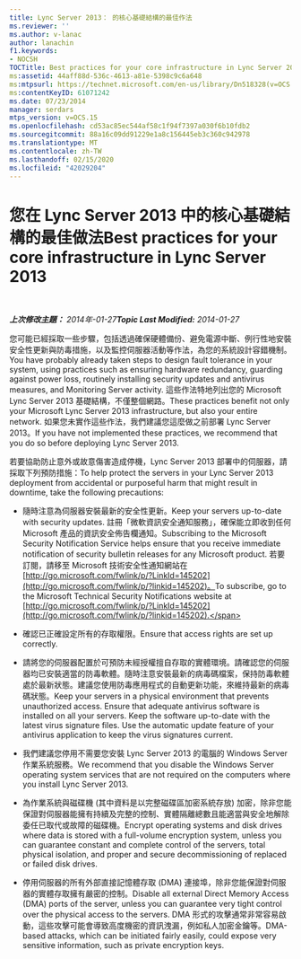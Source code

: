 ```yaml
---
title: Lync Server 2013： 的核心基礎結構的最佳作法
ms.reviewer: ''
ms.author: v-lanac
author: lanachin
f1.keywords:
- NOCSH
TOCTitle: Best practices for your core infrastructure in Lync Server 2013
ms:assetid: 44aff88d-536c-4613-a81e-5398c9c6a648
ms:mtpsurl: https://technet.microsoft.com/en-us/library/Dn518328(v=OCS.15)
ms:contentKeyID: 61071242
ms.date: 07/23/2014
manager: serdars
mtps_version: v=OCS.15
ms.openlocfilehash: cd53ac85ec544af58c1f94f7397a030f6b10fdb2
ms.sourcegitcommit: 88a16c09dd91229e1a8c156445eb3c360c942978
ms.translationtype: MT
ms.contentlocale: zh-TW
ms.lasthandoff: 02/15/2020
ms.locfileid: "42029204"
---
```

<div data-xmlns="http://www.w3.org/1999/xhtml">

<div class="topic" data-xmlns="http://www.w3.org/1999/xhtml" data-msxsl="urn:schemas-microsoft-com:xslt" data-cs="http://msdn.microsoft.com/">

<div data-asp="http://msdn2.microsoft.com/asp">

# <a name="best-practices-for-your-core-infrastructure-in-lync-server-2013"></a><span data-ttu-id="5dc92-102">您在 Lync Server 2013 中的核心基礎結構的最佳做法</span><span class="sxs-lookup"><span data-stu-id="5dc92-102">Best practices for your core infrastructure in Lync Server 2013</span></span>

</div>

<div id="mainSection">

<div id="mainBody">

<span> </span>

<span data-ttu-id="5dc92-103">_**上次修改主題：** 2014年-01-27_</span><span class="sxs-lookup"><span data-stu-id="5dc92-103">_**Topic Last Modified:** 2014-01-27_</span></span>

<span data-ttu-id="5dc92-104">您可能已經採取一些步驟，包括透過確保硬體備份、避免電源中斷、例行性地安裝安全性更新與防毒措施，以及監控伺服器活動等作法，為您的系統設計容錯機制。</span><span class="sxs-lookup"><span data-stu-id="5dc92-104">You have probably already taken steps to design fault tolerance in your system, using practices such as ensuring hardware redundancy, guarding against power loss, routinely installing security updates and antivirus measures, and Monitoring Server activity.</span></span> <span data-ttu-id="5dc92-105">這些作法特地列出您的 Microsoft Lync Server 2013 基礎結構，不僅整個網路。</span><span class="sxs-lookup"><span data-stu-id="5dc92-105">These practices benefit not only your Microsoft Lync Server 2013 infrastructure, but also your entire network.</span></span> <span data-ttu-id="5dc92-106">如果您未實作這些作法，我們建議您這麼做之前部署 Lync Server 2013。</span><span class="sxs-lookup"><span data-stu-id="5dc92-106">If you have not implemented these practices, we recommend that you do so before deploying Lync Server 2013.</span></span>

<span data-ttu-id="5dc92-107">若要協助防止意外或故意傷害造成停機，Lync Server 2013 部署中的伺服器，請採取下列預防措施：</span><span class="sxs-lookup"><span data-stu-id="5dc92-107">To help protect the servers in your Lync Server 2013 deployment from accidental or purposeful harm that might result in downtime, take the following precautions:</span></span>

  - <span data-ttu-id="5dc92-108">隨時注意為伺服器安裝最新的安全性更新。</span><span class="sxs-lookup"><span data-stu-id="5dc92-108">Keep your servers up-to-date with security updates.</span></span> <span data-ttu-id="5dc92-109">註冊「微軟資訊安全通知服務」，確保能立即收到任何 Microsoft 產品的資訊安全佈告欄通知。</span><span class="sxs-lookup"><span data-stu-id="5dc92-109">Subscribing to the Microsoft Security Notification Service helps ensure that you receive immediate notification of security bulletin releases for any Microsoft product.</span></span> <span data-ttu-id="5dc92-110">若要訂閱，請移至 Microsoft 技術安全性通知網站在[http://go.microsoft.com/fwlink/p/?LinkId=145202](http://go.microsoft.com/fwlink/p/?linkid=145202)。</span><span class="sxs-lookup"><span data-stu-id="5dc92-110">To subscribe, go to the Microsoft Technical Security Notifications website at [http://go.microsoft.com/fwlink/p/?LinkId=145202](http://go.microsoft.com/fwlink/p/?linkid=145202).</span></span>

  - <span data-ttu-id="5dc92-111">確認已正確設定所有的存取權限。</span><span class="sxs-lookup"><span data-stu-id="5dc92-111">Ensure that access rights are set up correctly.</span></span>

  - <span data-ttu-id="5dc92-p103">請將您的伺服器配置於可預防未經授權擅自存取的實體環境。請確認您的伺服器均已安裝適當的防毒軟體。隨時注意安裝最新的病毒碼檔案，保持防毒軟體處於最新狀態。建議您使用防毒應用程式的自動更新功能，來維持最新的病毒碼狀態。</span><span class="sxs-lookup"><span data-stu-id="5dc92-p103">Keep your servers in a physical environment that prevents unauthorized access. Ensure that adequate antivirus software is installed on all your servers. Keep the software up-to-date with the latest virus signature files. Use the automatic update feature of your antivirus application to keep the virus signatures current.</span></span>

  - <span data-ttu-id="5dc92-116">我們建議您停用不需要您安裝 Lync Server 2013 的電腦的 Windows Server 作業系統服務。</span><span class="sxs-lookup"><span data-stu-id="5dc92-116">We recommend that you disable the Windows Server operating system services that are not required on the computers where you install Lync Server 2013.</span></span>

  - <span data-ttu-id="5dc92-117">為作業系統與磁碟機 (其中資料是以完整磁碟區加密系統存放) 加密，除非您能保證對伺服器能擁有持續及完整的控制、實體隔離總數且能適當與安全地解除委任已取代或故障的磁碟機。</span><span class="sxs-lookup"><span data-stu-id="5dc92-117">Encrypt operating systems and disk drives where data is stored with a full-volume encryption system, unless you can guarantee constant and complete control of the servers, total physical isolation, and proper and secure decommissioning of replaced or failed disk drives.</span></span>

  - <span data-ttu-id="5dc92-118">停用伺服器的所有外部直接記憶體存取 (DMA) 連接埠，除非您能保證對伺服器的實體存取擁有嚴密的控制。</span><span class="sxs-lookup"><span data-stu-id="5dc92-118">Disable all external Direct Memory Access (DMA) ports of the server, unless you can guarantee very tight control over the physical access to the servers.</span></span> <span data-ttu-id="5dc92-119">DMA 形式的攻擊通常非常容易啟動，這些攻擊可能會導致高度機密的資訊洩漏，例如私人加密金鑰等。</span><span class="sxs-lookup"><span data-stu-id="5dc92-119">DMA-based attacks, which can be initiated fairly easily, could expose very sensitive information, such as private encryption keys.</span></span>

</div>

<span> </span>

</div>

</div>

</div>

